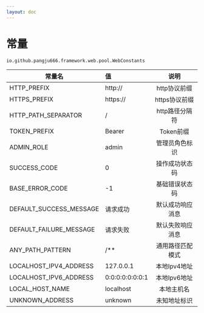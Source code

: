 ```yaml
---
layout: doc
---
```


# 常量
`io.github.pangju666.framework.web.pool.WebConstants`

| 常量名                     | 值               |    说明     |
|-------------------------|:----------------|:---------:|
| HTTP_PREFIX             | http://         | http协议前缀  |
| HTTPS_PREFIX            | https://        | https协议前缀 |
| HTTP_PATH_SEPARATOR     | /               | http路径分隔符 |
| TOKEN_PREFIX            | Bearer          |  Token前缀  |
| ADMIN_ROLE              | admin           |  管理员角色标识  |
| SUCCESS_CODE            | 0               |  操作成功状态码  |
| BASE_ERROR_CODE         | -1              |  基础错误状态码  |
| DEFAULT_SUCCESS_MESSAGE | 请求成功            | 默认成功响应消息  |
| DEFAULT_FAILURE_MESSAGE | 请求失败            | 默认失败响应消息  |
| ANY_PATH_PATTERN        | /**             | 通用路径匹配模式  |
| LOCALHOST_IPV4_ADDRESS  | 127.0.0.1       | 本地Ipv4地址  |
| LOCALHOST_IPV6_ADDRESS  | 0:0:0:0:0:0:0:1 | 本地Ipv6地址  |
| LOCAL_HOST_NAME         | localhost       |   本地主机名   |
| UNKNOWN_ADDRESS         | unknown         |  未知地址标识   |
